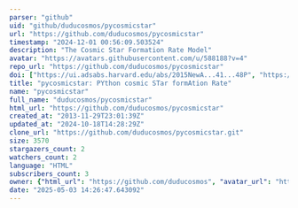 ```yaml
---
parser: "github"
uid: "github/duducosmos/pycosmicstar"
url: "https://github.com/duducosmos/pycosmicstar"
timestamp: "2024-12-01 00:56:09.503524"
description: "The Cosmic Star Formation Rate Model"
avatar: "https://avatars.githubusercontent.com/u/588188?v=4"
repo_url: "https://github.com/duducosmos/pycosmicstar"
doi: ["https://ui.adsabs.harvard.edu/abs/2015NewA...41...48P", "https://ui.adsabs.harvard.edu/abs/2024ascl.soft11009P/abstract"]
title: "pycosmicstar: PYthon cosmic STar formAtion Rate"
name: "pycosmicstar"
full_name: "duducosmos/pycosmicstar"
html_url: "https://github.com/duducosmos/pycosmicstar"
created_at: "2013-11-29T23:01:39Z"
updated_at: "2024-10-18T14:28:29Z"
clone_url: "https://github.com/duducosmos/pycosmicstar.git"
size: 3570
stargazers_count: 2
watchers_count: 2
language: "HTML"
subscribers_count: 3
owner: {"html_url": "https://github.com/duducosmos", "avatar_url": "https://avatars.githubusercontent.com/u/588188?v=4", "login": "duducosmos", "type": "User"}
date: "2025-05-03 14:26:47.643092"
---
```

